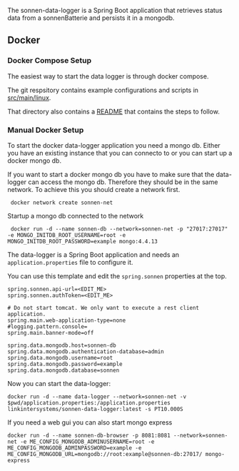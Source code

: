 The sonnen-data-logger is a Spring Boot application that retrieves status data from
a sonnenBatterie and persists it in a mongodb.

## Docker

### Docker Compose Setup

The easiest way to start the data logger is through docker compose.

The git respsitory contains example configurations and scripts in [src/main/linux](src/main/linux).

That directory also contains a [README](src/main/linux/README.md) that contains the steps to follow.


### Manual Docker Setup

To start the docker data-logger application you need a mongo db. Either you have an existing instance that you
can connecto to or you can start up a docker mongo db.

If you want to start a docker mongo db you have to make sure that the data-logger can access the mongo db. Therefore
they should be in the same network. To achieve this you should create a network first.

     docker network create sonnen-net

Startup a mongo db connected to the network

     docker run -d --name sonnen-db --network=sonnen-net -p "27017:27017" -e MONGO_INITDB_ROOT_USERNAME=root -e MONGO_INITDB_ROOT_PASSWORD=example mongo:4.4.13

The data-logger is a Spring Boot application and needs an `application.properties` file to configure it.

You can use this template and edit the `spring.sonnen` properties at the top. 

    spring.sonnen.api-url=<EDIT_ME>
    spring.sonnen.authToken=<EDIT_ME>
    
    # Do not start tomcat. We only want to execute a rest client application.
    spring.main.web-application-type=none
    #logging.pattern.console=
    spring.main.banner-mode=off
    
    spring.data.mongodb.host=sonnen-db
    spring.data.mongodb.authentication-database=admin
    spring.data.mongodb.username=root
    spring.data.mongodb.password=example
    spring.data.mongodb.database=sonnen

Now you can start the data-logger: 

    docker run -d --name data-logger --network=sonnen-net -v $pwd/application.properties:/application.properties linkintersystems/sonnen-data-logger:latest -s PT10.000S

If you need a web gui you can also start mongo express

    docker run -d --name sonnen-db-browser -p 8081:8081 --network=sonnen-net -e ME_CONFIG_MONGODB_ADMINUSERNAME=root -e ME_CONFIG_MONGODB_ADMINPASSWORD=example -e ME_CONFIG_MONGODB_URL=mongodb://root:example@sonnen-db:27017/ mongo-express